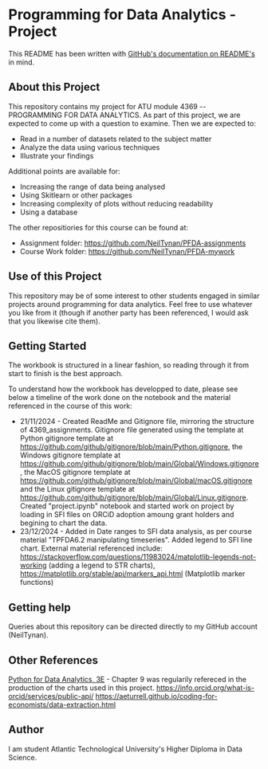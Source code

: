 # Programming for Data Analytics - Project

This README has been written with [GitHub's documentation on README's](https://docs.github.com/en/repositories/managing-your-repositorys-settings-and-features/customizing-your-repository/about-readmes) in mind.

## About this Project

This repository contains my project for ATU module 4369 -- PROGRAMMING FOR DATA ANALYTICS. As part of this project, we are expected to come up with a question to examine. Then we are expected to:
- Read in a number of datasets related to the subject matter
- Analyze the data using various techniques 
- Illustrate your findings

Additional points are available for:
- Increasing the range of data being analysed
- Using Skitlearn or other packages
- Increasing complexity of plots without reducing readability
- Using a database

The other repositiories for this course can be found at:
- Assignment folder: https://github.com/NeilTynan/PFDA-assignments
- Course Work folder: https://github.com/NeilTynan/PFDA-mywork

## Use of this Project

This repository may be of some interest to other students engaged in similar projects around programming for data analytics. Feel free to use whatever you like from it (though if another party has been referenced, I would ask that you likewise cite them).

## Getting Started

The workbook is structured in a linear fashion, so reading through it from start to finish is the best approach.

To understand how the workbook has developped to date, please see below a timeline of the work done on the notebook and the material referenced in the course of this work:
- 21/11/2024 - Created ReadMe and Gitignore file, mirroring the structure of 4369_assignments. Gitignore file generated using the template at Python gitignore template at https://github.com/github/gitignore/blob/main/Python.gitignore, the Windows gitignore template at https://github.com/github/gitignore/blob/main/Global/Windows.gitignore, the MacOS gitignore template at https://github.com/github/gitignore/blob/main/Global/macOS.gitignore and the Linux gitignore template at https://github.com/github/gitignore/blob/main/Global/Linux.gitignore. Created "project.ipynb" notebook and started work on project by loading in SFI files on ORCiD adoption amoung grant holders and begining to chart the data.
- 23/12/2024 - Added in Date ranges to SFI data analysis, as per course material "TPFDA6.2 manipulating timeseries". Added legend to SFI line chart. External material referenced include: https://stackoverflow.com/questions/11983024/matplotlib-legends-not-working (adding a legend to STR charts), https://matplotlib.org/stable/api/markers_api.html (Matplotlib marker functions)

## Getting help

Queries about this repository can be directed directly to my GitHub account (NeilTynan).

## Other References

[Python for Data Analytics, 3E](https://wesmckinney.com/book/) - Chapter 9 was regularily refereced in the production of the charts used in this project.
https://info.orcid.org/what-is-orcid/services/public-api/
https://aeturrell.github.io/coding-for-economists/data-extraction.html

## Author

I am student Atlantic Technological University's Higher Diploma in Data Science.